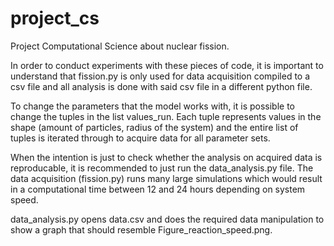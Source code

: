 # project_cs
Project Computational Science about nuclear fission.

In order to conduct experiments with these pieces of code, it is important to understand that 
fission.py is only used for data acquisition compiled to a csv file and all analysis is done
with said csv file in a different python file.

To change the parameters that the model works with, it is possible to change the tuples in
the list values_run. Each tuple represents values in the shape (amount of particles, radius of the system)
and the entire list of tuples is iterated through to acquire data for all parameter sets.

When the intention is just to check whether the analysis on acquired data is reproducable,
it is recommended to just run the data_analysis.py file. The data acquisition (fission.py) runs 
many large simulations which would result in a computational time between 12 and 24 hours 
depending on system speed.

data_analysis.py opens data.csv and does the required data manipulation to show a graph 
that should resemble Figure_reaction_speed.png.
